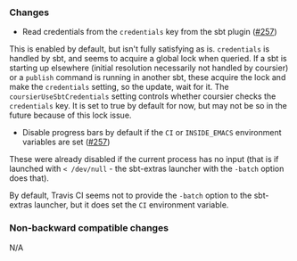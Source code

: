 ### Changes

* Read credentials from the `credentials` key from the sbt plugin ([#257])

This is enabled by default, but isn't fully satisfying as is. `credentials`
is handled by sbt, and seems to acquire a global lock when queried. If a
sbt is starting up elsewhere (initial resolution necessarily not handled by coursier)
or a `publish` command is running in another sbt, these acquire the lock and make the
`credentials` setting, so the update, wait for it. The `coursierUseSbtCredentials` setting
controls whether coursier checks the `credentials` key. It is set to true by
default for now, but may not be so in the future because of this lock issue.

* Disable progress bars by default if the `CI` or `INSIDE_EMACS` environment
variables are set ([#257])

These were already disabled if the current process has no input (that is if
launched with `< /dev/null` - the sbt-extras launcher with the `-batch` option
does that).

By default, Travis CI seems not to provide the `-batch` option to the sbt-extras
launcher, but it does set the `CI` environment variable.

[#257]: https://github.com/alexarchambault/coursier/pull/257

### Non-backward compatible changes

N/A

